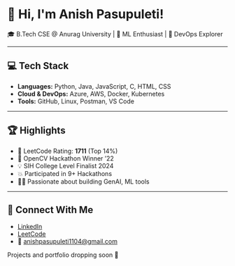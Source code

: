 # 👋 Hi, I'm Anish Pasupuleti!                
                               
🎓 B.Tech CSE @ Anurag University | 🧠 ML Enthusiast | 🚀 DevOps Explorer                                                            
   
---                                
                             
## 💻 Tech Stack               
            
- **Languages:** Python, Java, JavaScript, C, HTML, CSS       
- **Cloud & DevOps:** Azure, AWS, Docker, Kubernetes   
- **Tools:** GitHub, Linux, Postman, VS Code
 
---

## 🏆 Highlights

- 🧠 LeetCode Rating: **1711** (Top 14%) 
- 🥇 OpenCV Hackathon Winner ’22
- 💡 SIH College Level Finalist 2024
- 💥 Participated in 9+ Hackathons
- 👨‍💻 Passionate about building GenAI, ML tools

--- 

## 🔗 Connect With Me

- [LinkedIn](https://www.linkedin.com/in/anishpasupuleti/)
- [LeetCode](https://leetcode.com/u/AnishSai/)
- 📧 anishpasupuleti1104@gmail.com

Projects and portfolio dropping soon 🚀

